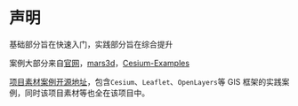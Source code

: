 # 声明

基础部分旨在快速入门，实践部分旨在综合提升

案例大部分来自[官网](https://sandcastle.cesium.com/index.html?src=3D%20Models.html&label=All)，[mars3d](http://mars3d.cn/example.html)，[Cesium-Examples](https://github.com/jiawanlong/Cesium-Examples)

[项目素材案例开源地址](https://github.com/YGYong/gis-start)，包含`Cesium`、`Leaflet`、`OpenLayers`等 GIS 框架的实践案例，同时该项目素材等也全在该项目中。

<!-- 限制相机视角

:::details 展开代码

```vue

```

::: -->
